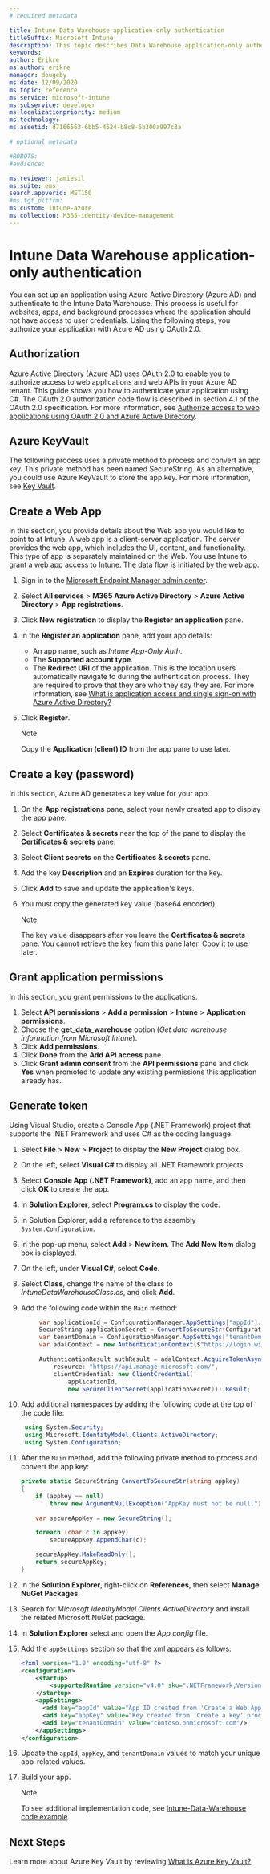 ```yaml
---
# required metadata

title: Intune Data Warehouse application-only authentication
titleSuffix: Microsoft Intune
description: This topic describes Data Warehouse application-only authentication for Microsoft Intune.
keywords:
author: Erikre
ms.author: erikre
manager: dougeby
ms.date: 12/09/2020
ms.topic: reference
ms.service: microsoft-intune
ms.subservice: developer
ms.localizationpriority: medium
ms.technology:
ms.assetid: d7166563-6bb5-4624-b8c8-6b300a997c3a

# optional metadata

#ROBOTS:
#audience:

ms.reviewer: jamiesil
ms.suite: ems
search.appverid: MET150
#ms.tgt_pltfrm:
ms.custom: intune-azure
ms.collection: M365-identity-device-management
---
```


# Intune Data Warehouse application-only authentication

You can set up an application using Azure Active Directory (Azure AD) and authenticate to the Intune Data Warehouse. This process is useful for websites, apps, and background processes where the application should not have access to user credentials. Using the following steps, you authorize your application with Azure AD using OAuth 2.0.

## Authorization

Azure Active Directory (Azure AD) uses OAuth 2.0 to enable you to authorize access to web applications and web APIs in your Azure AD tenant. This guide shows you how to authenticate your application using C#. The OAuth 2.0 authorization code flow is described in section 4.1 of the OAuth 2.0 specification. For more information, see [Authorize access to web applications using OAuth 2.0 and Azure Active Directory](/azure/active-directory/develop/active-directory-protocols-oauth-code).


## Azure KeyVault

The following process uses a private method to process and convert an app key. This private method has been named SecureString. As an alternative, you could use Azure KeyVault to store the app key. For more information, see [Key Vault](https://azure.microsoft.com/services/key-vault/).

## Create a Web App

In this section, you provide details about the Web app you would like to point to at Intune. A web app is a client-server application. The server provides the web app, which includes the UI, content, and functionality. This type of app is separately maintained on the Web. You use Intune to grant a web app access to Intune. The data flow is initiated by the web app. 

1. Sign in to the [Microsoft Endpoint Manager admin center](https://go.microsoft.com/fwlink/?linkid=2109431).
2. Select  **All services** > **M365 Azure Active Directory** > **Azure Active Directory** > **App registrations**.
3. Click **New registration** to display the **Register an application** pane.
4. In the **Register an application** pane, add your app details:

    - An app name, such as *Intune App-Only Auth*.
    - The **Supported account type**. 
    - The **Redirect URI** of the application. This is the location users automatically navigate to during the authentication process. They are required to prove that they are who they say they are. For more information, see [What is application access and single sign-on with Azure Active Directory?](/azure/active-directory/active-directory-appssoaccess-whatis)

5. Click **Register**.

    >[!NOTE] 
    > Copy the **Application (client) ID** from the app pane to use later.

## Create a key (password)

In this section, Azure AD generates a key value for your app.

1. On the **App registrations** pane, select your newly created app to display the app pane.
2. Select **Certificates & secrets** near the top of the pane to display the **Certificates & secrets** pane.
3. Select **Client secrets** on the **Certificates & secrets** pane.
4. Add the key **Description** and an **Expires** duration for the key.
5. Click **Add** to save and update the application's keys.
6. You must copy the generated key value (base64 encoded).

    >[!NOTE] 
    > The key value disappears after you leave the **Certificates & secrets** pane. You cannot retrieve the key from this pane later. Copy it to use later.

## Grant application permissions

In this section, you grant permissions to the applications.

1. Select **API permissions** > **Add a permission** > **Intune** > **Application permissions**. 
5. Choose the **get_data_warehouse** option (*Get data warehouse information from Microsoft Intune*).
6. Click **Add permissions**.
7. Click **Done** from the **Add API access** pane.
8. Click **Grant admin consent** from the **API permissions** pane and click **Yes** when promoted to update any existing permissions this application already has.

## Generate token

Using Visual Studio, create a Console App (.NET Framework) project that supports the .NET Framework and uses C# as the coding language.

1. Select **File** > **New** > **Project** to display the **New Project** dialog box.
2. On the left, select **Visual C#** to display all .NET Framework projects.
3. Select **Console App (.NET Framework)**, add an app name, and then click **OK** to create the app.
4. In **Solution Explorer**, select **Program.cs** to display the code.
5. In Solution Explorer, add a reference to the assembly `System.Configuration`.
6. In the pop-up menu, select **Add** > **New item**. The **Add New Item** dialog box is displayed.
7. On the left, under **Visual C#**, select **Code**.
8. Select **Class**, change the name of the class to *IntuneDataWarehouseClass.cs*, and click **Add**.
9. Add the following code within the <code>Main</code> method:

    ``` csharp
         var applicationId = ConfigurationManager.AppSettings["appId"].ToString();
         SecureString applicationSecret = ConvertToSecureStr(ConfigurationManager.AppSettings["appKey"].ToString()); // Load as SecureString from configuration file or secret store (i.e. Azure KeyVault)
         var tenantDomain = ConfigurationManager.AppSettings["tenantDomain"].ToString();
         var adalContext = new AuthenticationContext($"https://login.windows.net/" + tenantDomain + "/oauth2/token");
    
         AuthenticationResult authResult = adalContext.AcquireTokenAsync(
             resource: "https://api.manage.microsoft.com/",
             clientCredential: new ClientCredential(
                 applicationId,
                 new SecureClientSecret(applicationSecret))).Result;
    ``` 

10. Add additional namespaces by adding the following code at the top of the code file:

    ``` csharp
     using System.Security;
     using Microsoft.IdentityModel.Clients.ActiveDirectory;
     using System.Configuration;
    ``` 

11. After the <code>Main</code> method, add the following private method to process and convert the app key:

    ``` csharp
    private static SecureString ConvertToSecureStr(string appkey)
    {
        if (appkey == null)
            throw new ArgumentNullException("AppKey must not be null.");
    
        var secureAppKey = new SecureString();
    
        foreach (char c in appkey)
            secureAppKey.AppendChar(c);
    
        secureAppKey.MakeReadOnly();
        return secureAppKey;
    }
    ```

12. In the **Solution Explorer**, right-click on **References**, then select **Manage NuGet Packages**.
13. Search for *Microsoft.IdentityModel.Clients.ActiveDirectory* and install the related Microsoft NuGet package.
14. In **Solution Explorer** select and open the *App.config* file.
15. Add the <code>appSettings</code> section so that the xml appears as follows:

    ``` xml
    <?xml version="1.0" encoding="utf-8" ?>
    <configuration>
        <startup> 
            <supportedRuntime version="v4.0" sku=".NETFramework,Version=v4.6.1" />
        </startup>
        <appSettings>
          <add key="appId" value="App ID created from 'Create a Web App' procedure"/>
          <add key="appKey" value="Key created from 'Create a key' procedure" />
          <add key="tenantDomain" value="contoso.onmicrosoft.com"/>
        </appSettings>
    </configuration>
    ``` 

16. Update the <code>appId</code>, <code>appKey</code>, and <code>tenantDomain</code> values to match your unique app-related values.
17. Build your app.

    >[!NOTE] 
    > To see additional implementation code, see [Intune-Data-Warehouse code example](https://github.com/Microsoft/Intune-Data-Warehouse/tree/master/Samples/CSharp ).

## Next Steps
Learn more about Azure Key Vault by reviewing [What is Azure Key Vault?](/azure/key-vault/key-vault-whatis)